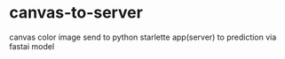 # canvas-to-server
canvas color image send to python starlette app(server) to prediction via fastai model
